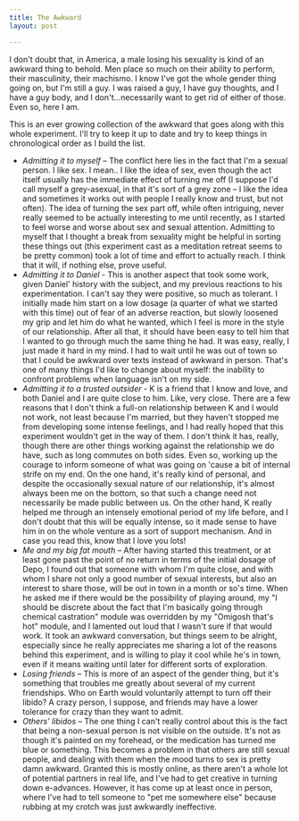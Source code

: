 ```yaml
---
title: The Awkward
layout: post

---
```


I don't doubt that, in America, a male losing his sexuality is kind of an awkward thing to behold.  Men place so much on their ability to perform, their masculinity, their machismo.  I know I've got the whole gender thing going on, but I'm still a guy.  I was raised a guy, I have guy thoughts, and I have a guy body, and I don't...necessarily want to get rid of either of those.  Even so, here I am.

This is an ever growing collection of the awkward that goes along with this whole experiment.  I'll try to keep it up to date  and try to keep things in chronological order as I build the list.

- *Admitting it to myself* – The conflict here lies in the fact that I'm a sexual person.  I like sex.  I mean.. I like the idea of sex, even though the act itself usually has the immediate effect of turning me off (I suppose I'd call myself a grey-asexual, in that it's sort of a grey zone – I like the idea and sometimes it works out with people I really know and trust, but not often).  The idea of turning the sex part off, while often intriguing, never really seemed to be actually interesting to me until recently, as I started to feel worse and worse about sex and sexual attention.  Admitting to myself that I thought a break from sexuality might be helpful in sorting these things out (this experiment cast as a meditation retreat seems to be pretty common) took a lot of time and effort to actually reach.  I think that it will, if nothing else, prove useful.
- *Admitting it to Daniel* - This is another aspect that took some work, given Daniel' history with the subject, and my previous reactions to his experimentation.  I can't say they were positive, so much as tolerant.  I initially made him start on a low dosage (a quarter of what we started with this time) out of fear of an adverse reaction, but slowly loosened my grip and let him do what he wanted, which I feel is more in the style of our relationship.  After all that, it should have been easy to tell him that I wanted to go through much the same thing he had.  It was easy, really, I just made it hard in my mind.  I had to wait until he was out of town so that I could be awkward over texts instead of awkward in person.  That's one of many things I'd like to change about myself: the inability to confront problems when language isn't on my side.
- *Admitting it to a trusted outsider* - K is a friend that I know and love, and both Daniel and I are quite close to him.  Like, very close.  There are a few reasons that I don't think a full-on relationship between K and I would not work, not least because I'm married, but they haven't stopped me from developing some intense feelings, and I had really hoped that this experiment wouldn't get in the way of them.  I don't think it has, really, though there are other things working against the relationship we do have, such as long commutes on both sides.  Even so, working up the courage to inform someone of what was going on 'cause a bit of internal strife on my end.  On the one hand, it's really kind of personal, and despite the occasionally sexual nature of our relationship, it's almost always been me on the bottom, so that such a change need not necessarily be made public between us.  On the other hand, K really helped me through an intensely emotional period of my life before, and I don't doubt that this will be equally intense, so it made sense to have him in on the whole venture as a sort of support mechanism.  And in case you read this, know that I love you lots!
- *Me and my big fat mouth* – After having started this treatment, or at least gone past the point of no return in terms of the initial dosage of Depo, I found out that someone with whom I'm quite close, and with whom I share not only a good number of sexual interests, but also an interest to share those, will be out in town in a month or so's time.  When he asked me if there would be the possibility of playing around, my "I should be discrete about the fact that I'm basically going through chemical castration" module was overridden by my "Omigosh that's hot" module, and I lamented out loud that I wasn't sure if that would work.  It took an awkward conversation, but things seem to be alright, especially since he really appreciates me sharing a lot of the reasons behind this experiment, and is willing to play it cool while he's in town, even if it means waiting until later for different sorts of exploration.
- *Losing friends* – This is more of an aspect of the gender thing, but it's something that troubles me greatly about several of my current friendships.  Who on Earth would voluntarily attempt to turn off their libido? A crazy person, I suppose, and friends may have a lower tolerance for crazy than they want to admit.
- *Others' libidos* – The one thing I can't really control about this is the fact that being a non-sexual person is not visible on the outside.  It's not as though it's painted on my forehead, or the medication has turned me blue or something.  This becomes a problem in that others are still sexual people, and dealing with them when the mood turns to sex is pretty damn awkward.  Granted this is mostly online, as there aren't a whole lot of potential partners in real life, and I've had to get creative in turning down e-advances.  However, it has come up at least once in person, where I've had to tell someone to "pet me somewhere else" because rubbing at my crotch was just awkwardly ineffective.
